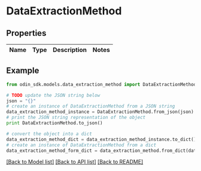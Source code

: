# DataExtractionMethod


## Properties

Name | Type | Description | Notes
------------ | ------------- | ------------- | -------------

## Example

```python
from odin_sdk.models.data_extraction_method import DataExtractionMethod

# TODO update the JSON string below
json = "{}"
# create an instance of DataExtractionMethod from a JSON string
data_extraction_method_instance = DataExtractionMethod.from_json(json)
# print the JSON string representation of the object
print DataExtractionMethod.to_json()

# convert the object into a dict
data_extraction_method_dict = data_extraction_method_instance.to_dict()
# create an instance of DataExtractionMethod from a dict
data_extraction_method_form_dict = data_extraction_method.from_dict(data_extraction_method_dict)
```
[[Back to Model list]](../README.md#documentation-for-models) [[Back to API list]](../README.md#documentation-for-api-endpoints) [[Back to README]](../README.md)


